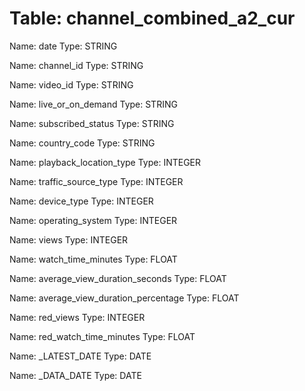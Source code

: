 Table: channel_combined_a2_cur
==============================

Name: date
Type: STRING

Name: channel_id
Type: STRING

Name: video_id
Type: STRING

Name: live_or_on_demand
Type: STRING

Name: subscribed_status
Type: STRING

Name: country_code
Type: STRING

Name: playback_location_type
Type: INTEGER

Name: traffic_source_type
Type: INTEGER

Name: device_type
Type: INTEGER

Name: operating_system
Type: INTEGER

Name: views
Type: INTEGER

Name: watch_time_minutes
Type: FLOAT

Name: average_view_duration_seconds
Type: FLOAT

Name: average_view_duration_percentage
Type: FLOAT

Name: red_views
Type: INTEGER

Name: red_watch_time_minutes
Type: FLOAT

Name: _LATEST_DATE
Type: DATE

Name: _DATA_DATE
Type: DATE

